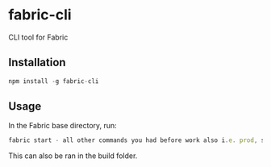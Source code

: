 # fabric-cli
CLI tool for Fabric

## Installation

``` javascript
npm install -g fabric-cli
```

## Usage
In the Fabric base directory, run:

``` javascript
fabric start - all other commands you had before work also i.e. prod, styles, scripts etc.
```

This can also be ran in the build folder.
